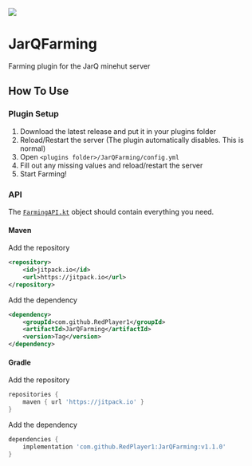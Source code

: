 [![](https://jitpack.io/v/RedPlayer1/JarQFarming.svg)](https://jitpack.io/#RedPlayer1/JarQFarming)
# JarQFarming
Farming plugin for the JarQ minehut server
## How To Use
### Plugin Setup
1. Download the latest release and put it in your plugins folder
2. Reload/Restart the server (The plugin automatically disables. This is normal)
3. Open `<plugins folder>/JarQFarming/config.yml`
4. Fill out any missing values and reload/restart the server
5. Start Farming!
### API
The [`FarmingAPI.kt`](https://github.com/RedPlayer1/JarQFarming/blob/master/src/main/java/me/redplayer_1/jarqfarming/FarmingAPI.kt) object should contain everything you need.
#### Maven
Add the repository
```xml
<repository>
    <id>jitpack.io</id>
    <url>https://jitpack.io</url>
</repository>
```
Add the dependency
```xml
<dependency>
    <groupId>com.github.RedPlayer1</groupId>
    <artifactId>JarQFarming</artifactId>
    <version>Tag</version>
</dependency>
```
#### Gradle
Add the repository
```gradle
repositories {
    maven { url 'https://jitpack.io' }
}
```
Add the dependency
```gradle
dependencies {
    implementation 'com.github.RedPlayer1:JarQFarming:v1.1.0'
}
```
